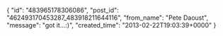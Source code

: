  {
   "id": "483965178306086",
   "post_id": "462493170453287_483918211644116",
   "from_name": "Pete Daoust",
   "message": "got it...:)",
   "created_time": "2013-02-22T19:03:39+0000"
 }
